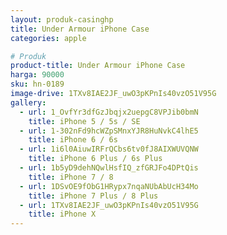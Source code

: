 ```yaml
---
layout: produk-casinghp
title: Under Armour iPhone Case
categories: apple

# Produk
product-title: Under Armour iPhone Case
harga: 90000
sku: hn-0189
image-drive: 1TXv8IAE2JF_uwO3pKPnIs40vzO51V95G
gallery:
  - url: 1_OvfYr3dfGzJbqjx2uepgC8VPJib0bmN
    title: iPhone 5 / 5s / SE
  - url: 1-302nFd9hcWZpSMnxYJR8HuNvkC4lhE5
    title: iPhone 6 / 6s
  - url: 1i6l0AiuwIRFrQCbs6tv0fJ8AIXWUVQNW
    title: iPhone 6 Plus / 6s Plus
  - url: 1b5yD9dehNQwlHsfIQ_zfGRJFo4DPtQis
    title: iPhone 7 / 8
  - url: 1DSvOE9fObG1HRypx7nqaNUbAbUcH34Mo
    title: iPhone 7 Plus / 8 Plus
  - url: 1TXv8IAE2JF_uwO3pKPnIs40vzO51V95G
    title: iPhone X
---
```

